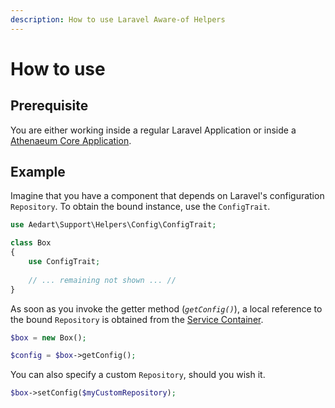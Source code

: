 ```yaml
---
description: How to use Laravel Aware-of Helpers
---
```


# How to use

## Prerequisite

You are either working inside a regular Laravel Application or inside a [Athenaeum Core Application](../../core).

## Example

Imagine that you have a component that depends on Laravel's configuration `Repository`.
To obtain the bound instance, use the `ConfigTrait`.

```php
use Aedart\Support\Helpers\Config\ConfigTrait;

class Box
{
    use ConfigTrait;
    
    // ... remaining not shown ... //
}
```

As soon as you invoke the getter method (_`getConfig()`_), a local reference to the bound `Repository` is obtained from the [Service Container](https://laravel.com/docs/8.x/container).

```php
$box = new Box();

$config = $box->getConfig();
```

You can also specify a custom `Repository`, should you wish it.

```php
$box->setConfig($myCustomRepository);
```

